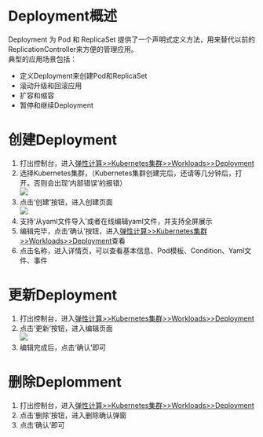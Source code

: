 # Deployment概述
Deployment 为 Pod 和 ReplicaSet 提供了一个声明式定义方法，用来替代以前的ReplicationController来方便的管理应用。  
典型的应用场景包括：  
- 定义Deployment来创建Pod和ReplicaSet  
- 滚动升级和回滚应用  
- 扩容和缩容  
- 暂停和继续Deployment    
# 创建Deployment  
1. 打出控制台，进入[弹性计算>>Kubernetes集群>>Workloads>>Deployment](https://cns-console.jdcloud.com/host/kubernetesdeployment/list)  
2. 选择Kubernetes集群，（Kubernetes集群创建完后，还请等几分钟后，打开。否则会出现‘内部错误’的报错）  
![](https://github.com/jdcloudcom/cn/blob/edit/image/Elastic-Compute/JCS-for-Kubernetes/Deployment选择集群.png)  
3. 点击‘创建’按钮，进入创建页面  
![](https://github.com/jdcloudcom/cn/blob/edit/image/Elastic-Compute/JCS-for-Kubernetes/创建Deployment.png)    
4. 支持‘从yaml文件导入’或者在线编辑yaml文件，并支持全屏展示  
5. 编辑完毕，点击‘确认’按钮，进入[弹性计算>>Kubernetes集群>>Workloads>>Deployment](https://cns-console.jdcloud.com/host/kubernetesdeployment/list)查看  
6. 点击名称，进入详情页，可以查看基本信息、Pod模板、Condition、Yaml文件、事件  
# 更新Deployment  
1. 打出控制台，进入[弹性计算>>Kubernetes集群>>Workloads>>Deployment](https://cns-console.jdcloud.com/host/kubernetesdeployment/list)  
2. 点击‘更新’按钮，进入编辑页面  
![](https://github.com/jdcloudcom/cn/blob/edit/image/Elastic-Compute/JCS-for-Kubernetes/更新Deployment.png)  
3. 编辑完成后，点击‘确认’即可  
# 删除Deplomment  
1. 打出控制台，进入[弹性计算>>Kubernetes集群>>Workloads>>Deployment](https://cns-console.jdcloud.com/host/kubernetesdeployment/list)  
2. 点击‘删除’按钮，进入删除确认弹窗  
3. 点击‘确认’即可  
